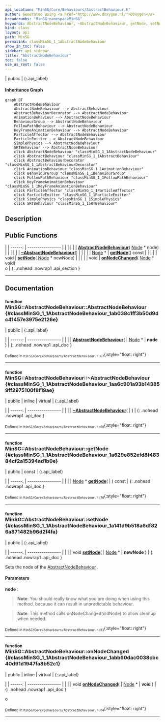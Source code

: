 ```yaml
---
api_location: "MinSG/Core/Behaviours/AbstractBehaviour.h"
author: Generated using <a href="http://www.doxygen.nl/">Doxygen</a>
breadcrumbs: "MinSG:namespaceMinSG"
keywords: AbstractNodeBehaviour, ~AbstractNodeBehaviour, getNode, setNode, onNodeChanged
kind: class
layout: api
path: MinSG
permalink: classMinSG_1_1AbstractNodeBehaviour
show_in_toc: false
sidebar: api_sidebar
title: "AbstractNodeBehaviour"
toc: false
use_as_root: false
---
```


| public |
{:.api_label}

#### Inheritance Graph

```mermaid
graph BT
	AbstractNodeBehaviour
	AbstractNodeBehaviour --> AbstractBehaviour
	AbstractBehaviourDecorator --> AbstractNodeBehaviour
	AnimationBehaviour --> AbstractNodeBehaviour
	BehaviourGroup --> AbstractNodeBehaviour
	FollowPathBehaviour --> AbstractNodeBehaviour
	KeyFrameAnimationBehaviour --> AbstractNodeBehaviour
	ParticleAffector --> AbstractNodeBehaviour
	ParticleEmitter --> AbstractNodeBehaviour
	SimplePhysics --> AbstractNodeBehaviour
	SRTBehaviour --> AbstractNodeBehaviour
	click AbstractNodeBehaviour "classMinSG_1_1AbstractNodeBehaviour"
	click AbstractBehaviour "classMinSG_1_1AbstractBehaviour"
	click AbstractBehaviourDecorator "classMinSG_1_1AbstractBehaviourDecorator"
	click AnimationBehaviour "classMinSG_1_1AnimationBehaviour"
	click BehaviourGroup "classMinSG_1_1BehaviourGroup"
	click FollowPathBehaviour "classMinSG_1_1FollowPathBehaviour"
	click KeyFrameAnimationBehaviour "classMinSG_1_1KeyFrameAnimationBehaviour"
	click ParticleAffector "classMinSG_1_1ParticleAffector"
	click ParticleEmitter "classMinSG_1_1ParticleEmitter"
	click SimplePhysics "classMinSG_1_1SimplePhysics"
	click SRTBehaviour "classMinSG_1_1SRTBehaviour"
```

## Description





## Public Functions

|
| ------: | ----------------- |
|  | |
|  | **[AbstractNodeBehaviour](#classMinSG_1_1AbstractNodeBehaviour_1ab038c1ff3b50d9dc41457e3975e2126e)**( [Node](classMinSG_1_1Node) * node) |
|  | |
|  | **[~AbstractNodeBehaviour](#classMinSG_1_1AbstractNodeBehaviour_1aa6c901a93b143859ff2975100f8f19ae)**() |
|  | |
| [Node](classMinSG_1_1Node) * | **[getNode](#classMinSG_1_1AbstractNodeBehaviour_1a629e852efd8f48384cf2a15394ad1b0e)**() const |
|  | |
| void | **[setNode](#classMinSG_1_1AbstractNodeBehaviour_1a141d9b518a6df826a871482b96d2f4fa)**( [Node](classMinSG_1_1Node) * newNode) |
|  | |
| void | **[onNodeChanged](#classMinSG_1_1AbstractNodeBehaviour_1abb60dac0038cbc40d91d1947fa8b52c1)**( [Node](classMinSG_1_1Node) * void) <br/> o |
{: .nohead .nowrap1 .api_section }


-------------------------------------------------------------------

## Documentation

### <small>function</small><br/> MinSG::AbstractNodeBehaviour::AbstractNodeBehaviour {#classMinSG_1_1AbstractNodeBehaviour_1ab038c1ff3b50d9dc41457e3975e2126e}

| public |
{:.api_label}

|
| ------: | ----------------- |
|  |
|  **[AbstractNodeBehaviour](#classMinSG_1_1AbstractNodeBehaviour_1ab038c1ff3b50d9dc41457e3975e2126e)**( |  [Node](classMinSG_1_1Node) * | **node** ) |
{: .nohead .nowrap1 .api_doc }





<sub>Defined in `MinSG/Core/Behaviours/AbstractBehaviour.h:67`</sub>{:style="float: right"}

-------------------------------------------------------------------

### <small>function</small><br/> MinSG::AbstractNodeBehaviour::~AbstractNodeBehaviour {#classMinSG_1_1AbstractNodeBehaviour_1aa6c901a93b143859ff2975100f8f19ae}

| public | inline | virtual |
{:.api_label}

|
| ------: | ----------------- |
|  |
|  **[~AbstractNodeBehaviour](#classMinSG_1_1AbstractNodeBehaviour_1aa6c901a93b143859ff2975100f8f19ae)**( |  ) |
{: .nohead .nowrap1 .api_doc }





<sub>Defined in `MinSG/Core/Behaviours/AbstractBehaviour.h:68`</sub>{:style="float: right"}

-------------------------------------------------------------------

### <small>function</small><br/> MinSG::AbstractNodeBehaviour::getNode {#classMinSG_1_1AbstractNodeBehaviour_1a629e852efd8f48384cf2a15394ad1b0e}

| public | const |
{:.api_label}

|
| ------: | ----------------- |
|  |
| [Node](classMinSG_1_1Node) * **[getNode](#classMinSG_1_1AbstractNodeBehaviour_1a629e852efd8f48384cf2a15394ad1b0e)**( |  ) const |
{: .nohead .nowrap1 .api_doc }





<sub>Defined in `MinSG/Core/Behaviours/AbstractBehaviour.h:70`</sub>{:style="float: right"}

-------------------------------------------------------------------

### <small>function</small><br/> MinSG::AbstractNodeBehaviour::setNode {#classMinSG_1_1AbstractNodeBehaviour_1a141d9b518a6df826a871482b96d2f4fa}

| public |
{:.api_label}

|
| ------: | ----------------- |
|  |
| void **[setNode](#classMinSG_1_1AbstractNodeBehaviour_1a141d9b518a6df826a871482b96d2f4fa)**( |  [Node](classMinSG_1_1Node) * | **newNode** ) |
{: .nohead .nowrap1 .api_doc }



Sets the node of the [AbstractNodeBehaviour](classMinSG_1_1AbstractNodeBehaviour) .
#### Parameters
**node**
:  




> **Note**: You should really know what you are doing when using this method, because it can result in unpredictable behaviour.



> **Note**: This method calls onNodeChanged(oldNode) to allow cleanup when needed.






<sub>Defined in `MinSG/Core/Behaviours/AbstractBehaviour.h:81`</sub>{:style="float: right"}

-------------------------------------------------------------------

### <small>function</small><br/> MinSG::AbstractNodeBehaviour::onNodeChanged {#classMinSG_1_1AbstractNodeBehaviour_1abb60dac0038cbc40d91d1947fa8b52c1}

| public | inline | virtual |
{:.api_label}

|
| ------: | ----------------- |
|  |
| void **[onNodeChanged](#classMinSG_1_1AbstractNodeBehaviour_1abb60dac0038cbc40d91d1947fa8b52c1)**( |  [Node](classMinSG_1_1Node) * | **void** ) |
{: .nohead .nowrap1 .api_doc }

o





<sub>Defined in `MinSG/Core/Behaviours/AbstractBehaviour.h:84`</sub>{:style="float: right"}

-------------------------------------------------------------------

